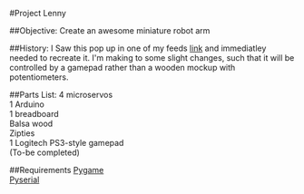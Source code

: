 #Project Lenny

##Objective:
Create an awesome miniature robot arm

##History:
I Saw this pop up in one of my feeds [link](http://mechatronicsfly.com/forum/viewtopic.php?f=16&t=333&sid=feb0f60f202b8590621250f84ff71524) and immediatley needed to
recreate it. I'm making to some slight changes, such that it will be controlled 
by a gamepad rather than a wooden mockup with potentiometers.

##Parts List:
4 microservos  
1 Arduino  
1 breadboard  
Balsa wood  
Zipties  
1 Logitech PS3-style gamepad  
(To-be completed)

##Requirements
[Pygame](http://pygame.org/news.html)    
[Pyserial](http://pyserial.sourceforge.net/index.html)


